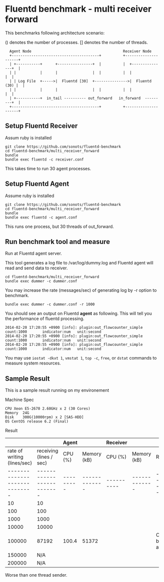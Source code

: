 # Fluentd benchmark - multi receiver forward

This benchmarks following architecture scenario:

() denotes the number of processes. [] denotes the number of threads.

```
  Agent Node                                          Receiver Node
  +----------------------------------------+          +---------------------+
  | +-----------+      +----------------+  |          |  +---------------+  |
  | |           |      |                |  |          |  |               |  |
  | | Log File  +----->|  Fluentd [30]  +--------------->|  Fluentd (30) |  |
  | |           |      |                |  |          |  |               |  |
  | +-----------+  in_tail ---------- out_forward   in_forward  ---------+  |
  +----------------------------------------+          +---------------------+
```

## Setup Fluentd Receiver

Assum ruby is installed

```
git clone https://github.com/sonots/fluentd-benchmark
cd fluentd-benchmark/multi_receiver_forward
bundle
bundle exec fluentd -c receiver.conf
```

This takes time to run 30 agent processes.

## Setup Fluentd Agent

Assume ruby is installed

```
git clone https://github.com/sonots/fluentd-benchmark
cd fluentd-benchmark/multi_receiver_forward
bundle
bundle exec fluentd -c agent.conf
```

This runs one process, but 30 threads of out_forward.

## Run benchmark tool and measure

Run at Fluentd agent server. 

This tool generates a log file to /var/log/dummy.log and Fluentd agent will read and send data to receiver. 

```
cd fluentd-benchmark/multi_receiver_forward
bundle exec dummer -c dummer.conf
```

You may increase the rate (messages/sec) of generating log by -r option to benchmark. 

```
bundle exec dummer -c dummer.conf -r 1000
```

You should see an output on Fluentd **agent** as following. This will tell you the performance of fluentd processing. 

```
2014-02-20 17:20:55 +0900 [info]: plugin:out_flowcounter_simple count:1000       indicator:num   unit:second
2014-02-20 17:20:55 +0900 [info]: plugin:out_flowcounter_simple count:1000       indicator:num   unit:second
2014-02-20 17:20:55 +0900 [info]: plugin:out_flowcounter_simple count:1000       indicator:num   unit:second
```

You may use `iostat -dkxt 1`, `vmstat 1`, `top -c`, `free`, or `dstat` commands to measure system resources. 

## Sample Result

This is a sample result running on my environement

Machine Spec

```
CPU Xeon E5-2670 2.60GHz x 2 (30 Cores)
Memory  24G
Disk    300G(10000rpm) x 2 [SAS-HDD]
OS CentOS release 6.2 (Final)
```

Result

|                             |                         | Agent   |             | Receiver |             |                       |
|-----------------------------|-------------------------|---------|-------------|----------|-------------|-----------------------|
| rate of writing (lines/sec) | receiving (lines / sec) | CPU (%) | Memory (kB) | CPU (%)  | Memory (kB) | Remarks               |
|-----------------------------|-------------------------|---------|-------------|----------|-------------|-----------------------|
| 10                          | 10                      |         |             |          |             |                       |
| 100                         | 100                     |         |             |          |             |                       |
| 1000                        | 1000                    |         |             |          |             |                       |
| 10000                       | 10000                   |         |             |          |             |                       |
| 100000                      | 87192                   | 100.4   | 51372       |          |             | CPU bound at agent    |
| 150000                      | N/A                     |         |             |          |             |                       |
| 200000                      | N/A                     |         |             |          |             |                       |

Worse than one thread sender. 
